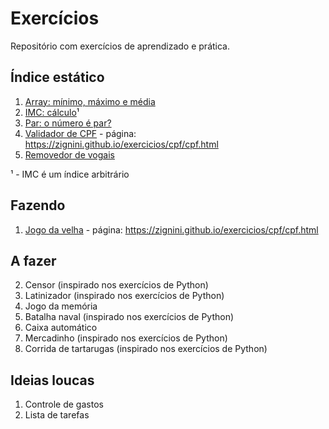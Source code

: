 # Exercícios 

Repositório com exercícios de aprendizado e prática. 

## Índice estático 

1. [Array: mínimo, máximo e média](js/array.js)
1. [IMC: cálculo](js/IMC.js)¹
1. [Par: o número é par?](js/par.js)
1. [Validador de CPF](cpf/cpf.html) - página: https://zignini.github.io/exercicios/cpf/cpf.html
1. [Removedor de vogais](js/devoweler.js)

¹ - IMC é um índice arbitrário 

## Fazendo 
1. [Jogo da velha](js/velha/velha.js) - página: https://zignini.github.io/exercicios/cpf/cpf.html

## A fazer 
2. Censor (inspirado nos exercícios de Python)
3. Latinizador (inspirado nos exercícios de Python)
4. Jogo da memória
5. Batalha naval (inspirado nos exercícios de Python)
6. Caixa automático
7. Mercadinho (inspirado nos exercícios de Python)
8. Corrida de tartarugas (inspirado nos exercícios de Python)

## Ideias loucas 
1. Controle de gastos 
1. Lista de tarefas
